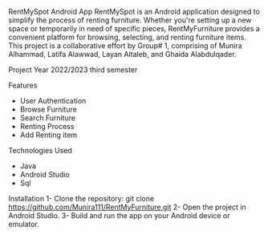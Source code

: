 RentMySpot Android App
RentMySpot is an Android application designed to simplify the process of renting furniture. Whether you're setting up a new space or temporarily in need of specific pieces, RentMyFurniture provides a convenient platform for browsing, selecting, and renting furniture items. This project is a collaborative effort by Group# 1, comprising of Munira Alhammad, Latifa Alawwad, Layan Altaleb, and Ghaida Alabdulqader.

Project Year
2022/2023 third semester


Features
- User Authentication
- Browse Furniture
- Search Furniture
- Renting Process
- Add Renting item

Technologies Used
- Java
- Android Studio
- Sql

Installation
1- Clone the repository: git clone https://github.com/Munira111/RentMyFurniture.git
2- Open the project in Android Studio.
3- Build and run the app on your Android device or emulator.
